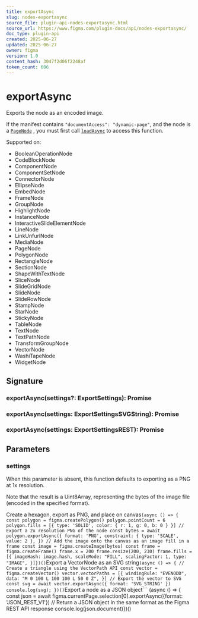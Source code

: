 ```yaml
---
title: exportAsync
slug: nodes-exportasync
source_file: plugin-api-nodes-exportasync.html
source_url: https://www.figma.com/plugin-docs/api/nodes-exportasync/
doc_type: plugin-api
created: 2025-06-27
updated: 2025-06-27
owner: figma
version: 1.0
content_hash: 3047f2d06f2248af
token_count: 606
---
```

# exportAsync

Exports the node as an encoded image.

If the manifest contains `"documentAccess": "dynamic-page"`, and the node is a [`PageNode`](/plugin-docs/api/PageNode/)
, you must first call [`loadAsync`](/plugin-docs/api/PageNode/#loadasync)
 to access this function.

 Supported on:

- BooleanOperationNode
- CodeBlockNode
- ComponentNode
- ComponentSetNode
- ConnectorNode
- EllipseNode
- EmbedNode
- FrameNode
- GroupNode
- HighlightNode
- InstanceNode
- InteractiveSlideElementNode
- LineNode
- LinkUnfurlNode
- MediaNode
- PageNode
- PolygonNode
- RectangleNode
- SectionNode
- ShapeWithTextNode
- SliceNode
- SlideGridNode
- SlideNode
- SlideRowNode
- StampNode
- StarNode
- StickyNode
- TableNode
- TextNode
- TextPathNode
- TransformGroupNode
- VectorNode
- WashiTapeNode
- WidgetNode

## Signature

### exportAsync(settings?: ExportSettings): Promise

### exportAsync(settings: ExportSettingsSVGString): Promise

### exportAsync(settings: ExportSettingsREST): Promise

## Parameters

### settings

When this parameter is absent, this function defaults to exporting as a PNG at 1x resolution.

Note that the result is a Uint8Array, representing the bytes of the image file (encoded in the specified format).

Create a hexagon, export as PNG, and place on canvas```
(async () => { const polygon = figma.createPolygon() polygon.pointCount = 6 polygon.fills = [{ type: 'SOLID', color: { r: 1, g: 0, b: 0 } }] // Export a 2x resolution PNG of the node const bytes = await polygon.exportAsync({ format: 'PNG', constraint: { type: 'SCALE', value: 2 }, }) // Add the image onto the canvas as an image fill in a frame const image = figma.createImage(bytes) const frame = figma.createFrame() frame.x = 200 frame.resize(200, 230) frame.fills = [{ imageHash: image.hash, scaleMode: "FILL", scalingFactor: 1, type: "IMAGE", }]})()
```Export a VectorNode as an SVG string```
 (async () => { // Create a triangle using the VectorPath API const vector = figma.createVector() vector.vectorPaths = [{ windingRule: "EVENODD", data: "M 0 100 L 100 100 L 50 0 Z", }] // Export the vector to SVG const svg = await vector.exportAsync({ format: 'SVG_STRING' }) console.log(svg); })()
```Export a node as a JSON object```
(async () => { const json = await figma.currentPage.selection[0].exportAsync({format: 'JSON_REST_V1'}) // Return a JSON object in the same format as the Figma REST API response console.log(json.document)})()
```